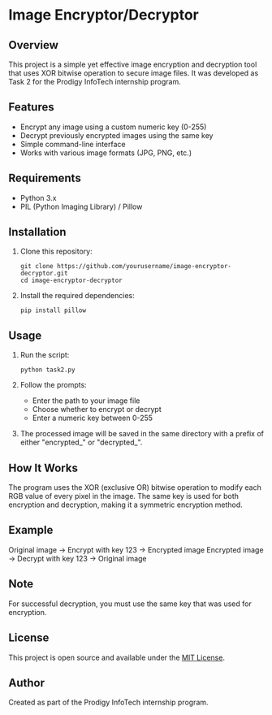 # Image Encryptor/Decryptor

## Overview
This project is a simple yet effective image encryption and decryption tool that uses XOR bitwise operation to secure image files. It was developed as Task 2 for the Prodigy InfoTech internship program.

## Features
- Encrypt any image using a custom numeric key (0-255)
- Decrypt previously encrypted images using the same key
- Simple command-line interface
- Works with various image formats (JPG, PNG, etc.)

## Requirements
- Python 3.x
- PIL (Python Imaging Library) / Pillow

## Installation
1. Clone this repository:
   ```
   git clone https://github.com/yourusername/image-encryptor-decryptor.git
   cd image-encryptor-decryptor
   ```

2. Install the required dependencies:
   ```
   pip install pillow
   ```

## Usage
1. Run the script:
   ```
   python task2.py
   ```

2. Follow the prompts:
   - Enter the path to your image file
   - Choose whether to encrypt or decrypt
   - Enter a numeric key between 0-255

3. The processed image will be saved in the same directory with a prefix of either "encrypted_" or "decrypted_".

## How It Works
The program uses the XOR (exclusive OR) bitwise operation to modify each RGB value of every pixel in the image. The same key is used for both encryption and decryption, making it a symmetric encryption method.

## Example
Original image → Encrypt with key 123 → Encrypted image
Encrypted image → Decrypt with key 123 → Original image

## Note
For successful decryption, you must use the same key that was used for encryption.

## License
This project is open source and available under the [MIT License](LICENSE).

## Author
Created as part of the Prodigy InfoTech internship program.